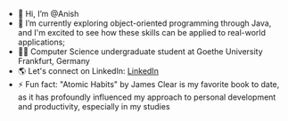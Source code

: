 - 👋 Hi, I’m @Anish
- 🌱 I’m currently exploring object-oriented programming through Java, and I'm excited to see
     how these skills can be applied to real-world applications;
- 🧑‍🎓 Computer Science undergraduate student at Goethe University Frankfurt, Germany
- 🌎 Let's connect on LinkedIn: [LinkedIn](www.linkedin.com/in/anish-shinde-09344b2a6)
- ⚡ Fun fact: "Atomic Habits" by James Clear is my favorite book to date, as it has profoundly
    influenced my approach to personal development and productivity, especially in my studies

<!---
Anish-Shin/Anish-Shin is a ✨ special ✨ repository because its `README.md` (this file) appears on your GitHub profile.
You can click the Preview link to take a look at your changes.
--->
